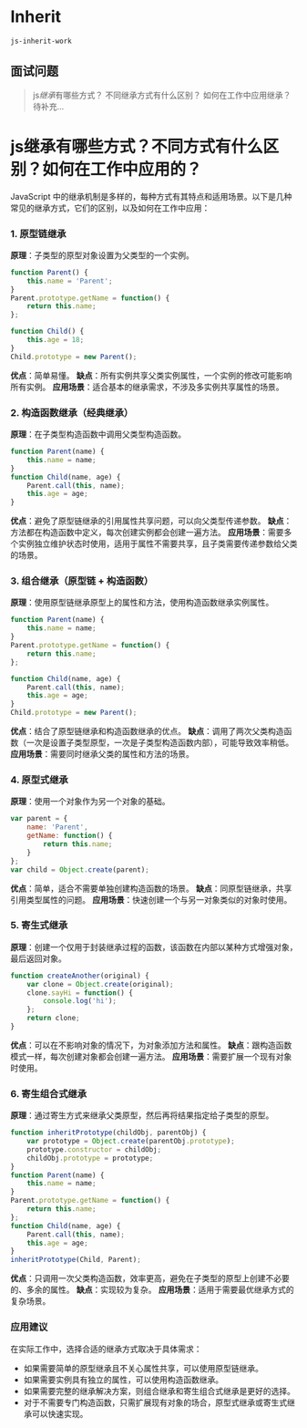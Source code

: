 # Inherit
`js-inherit-work`

## 面试问题
> js*继承*有哪些方式？
> 不同继承方式有什么区别？
> 如何在工作中应用继承？  
> 待补充...  


# js继承有哪些方式？不同方式有什么区别？如何在工作中应用的？   
JavaScript 中的继承机制是多样的，每种方式有其特点和适用场景。以下是几种常见的继承方式，它们的区别，以及如何在工作中应用：

### 1. 原型链继承
**原理**：子类型的原型对象设置为父类型的一个实例。
```javascript
function Parent() {
    this.name = 'Parent';
}
Parent.prototype.getName = function() {
    return this.name;
};

function Child() {
    this.age = 18;
}
Child.prototype = new Parent();
```
**优点**：简单易懂。
**缺点**：所有实例共享父类实例属性，一个实例的修改可能影响所有实例。
**应用场景**：适合基本的继承需求，不涉及多实例共享属性的场景。

### 2. 构造函数继承（经典继承）
**原理**：在子类型构造函数中调用父类型构造函数。
```javascript
function Parent(name) {
    this.name = name;
}
function Child(name, age) {
    Parent.call(this, name);
    this.age = age;
}
```
**优点**：避免了原型链继承的引用属性共享问题，可以向父类型传递参数。
**缺点**：方法都在构造函数中定义，每次创建实例都会创建一遍方法。
**应用场景**：需要多个实例独立维护状态时使用，适用于属性不需要共享，且子类需要传递参数给父类的场景。

### 3. 组合继承（原型链 + 构造函数）
**原理**：使用原型链继承原型上的属性和方法，使用构造函数继承实例属性。
```javascript
function Parent(name) {
    this.name = name;
}
Parent.prototype.getName = function() {
    return this.name;
};

function Child(name, age) {
    Parent.call(this, name);
    this.age = age;
}
Child.prototype = new Parent();
```
**优点**：结合了原型链继承和构造函数继承的优点。
**缺点**：调用了两次父类构造函数（一次是设置子类型原型，一次是子类型构造函数内部），可能导致效率稍低。
**应用场景**：需要同时继承父类的属性和方法的场景。

### 4. 原型式继承
**原理**：使用一个对象作为另一个对象的基础。
```javascript
var parent = {
    name: 'Parent',
    getName: function() {
        return this.name;
    }
};
var child = Object.create(parent);
```
**优点**：简单，适合不需要单独创建构造函数的场景。
**缺点**：同原型链继承，共享引用类型属性的问题。
**应用场景**：快速创建一个与另一对象类似的对象时使用。

### 5. 寄生式继承
**原理**：创建一个仅用于封装继承过程的函数，该函数在内部以某种方式增强对象，最后返回对象。
```javascript
function createAnother(original) {
    var clone = Object.create(original);
    clone.sayHi = function() {
        console.log('hi');
    };
    return clone;
}
```
**优点**：可以在不影响对象的情况下，为对象添加方法和属性。
**缺点**：跟构造函数模式一样，每次创建对象都会创建一遍方法。
**应用场景**：需要扩展一个现有对象时使用。

### 6. 寄生组合式继承
**原理**：通过寄生方式来继承父类原型，然后再将结果指定给子类型的原型。
```javascript
function inheritPrototype(childObj, parentObj) {
    var prototype = Object.create(parentObj.prototype);
    prototype.constructor = childObj;
    childObj.prototype = prototype;
}
function Parent(name) {
    this.name = name;
}
Parent.prototype.getName = function() {
    return this.name;
};
function Child(name, age) {
    Parent.call(this, name);
    this.age = age;
}
inheritPrototype(Child, Parent);
```
**优点**：只调用一次父类构造函数，效率更高，避免在子类型的原型上创建不必要的、多余的属性。
**缺点**：实现较为复杂。
**应用场景**：适用于需要最优继承方式的复杂场景。

### 应用建议
在实际工作中，选择合适的继承方式取决于具体需求：
- 如果需要简单的原型继承且不关心属性共享，可以使用原型链继承。
- 如果需要实例具有独立的属性，可以使用构造函数继承。
- 如果需要完整的继承解决方案，则组合继承和寄生组合式继承是更好的选择。
- 对于不需要专门构造函数，只需扩展现有对象的场合，原型式继承或寄生式继承可以快速实现。